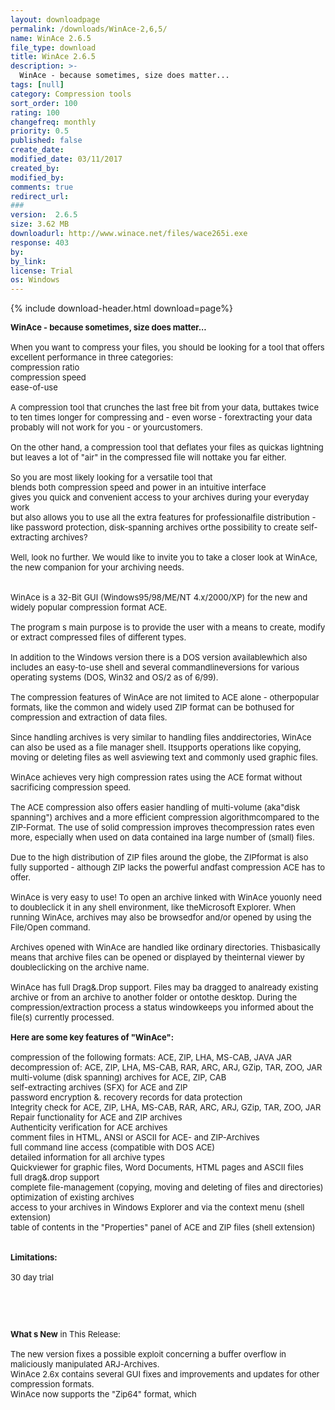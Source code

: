 ```yaml
---
layout: downloadpage
permalink: /downloads/WinAce-2,6,5/
name: WinAce 2.6.5
file_type: download
title: WinAce 2.6.5
description: >-
  WinAce - because sometimes, size does matter...
tags: [null]
category: Compression tools
sort_order: 100
rating: 100
changefreq: monthly
priority: 0.5
published: false
create_date: 
modified_date: 03/11/2017
created_by: 
modified_by: 
comments: true
redirect_url: 
### 
version:  2.6.5
size: 3.62 MB
downloadurl: http://www.winace.net/files/wace265i.exe
response: 403
by: 
by_link: 
license: Trial 
os: Windows
---
```


{% include download-header.html download=page%}

<p style="fix-download-text !important">
<p><font size="2"><p><strong>WinAce - because sometimes, size does matter... </strong><br />
<br />
When you want to compress your files, you should be looking for a tool that offers excellent performance in three categories: <br />
compression ratio <br />
compression speed <br />
ease-of-use <br />
<br />
A compression tool that crunches the last free bit from your data, buttakes twice to ten times longer for compressing and - even worse - forextracting your data probably will not work for you - or yourcustomers. <br />
<br />
On the other hand, a compression tool that deflates your files as quickas lightning but leaves a lot of "air" in the compressed file will nottake you far either. <br />
<br />
So you are most likely looking for a versatile tool that <br />
blends both compression speed and power in an intuitive interface <br />
gives you quick and convenient access to your archives during your everyday work <br />
but also allows you to use all the extra features for professionalfile distribution - like password protection, disk-spanning archives orthe possibility to create self-extracting archives? <br />
<br />
Well, look no further. We would like to invite you to take a closer look at WinAce, the new companion for your archiving needs.<br />
<br />
<br />
WinAce is a 32-Bit GUI (Windows95/98/ME/NT 4.x/2000/XP) for the new and widely popular compression format ACE. <br />
<br />
The program s main purpose is to provide the user with a means to create, modify or extract compressed files of different types.<br />
<br />
In addition to the Windows version there is a DOS version availablewhich also includes an easy-to-use shell and several commandlineversions for various operating systems (DOS, Win32 and OS/2 as of 6/99).<br />
<br />
The compression features of WinAce are not limited to ACE alone - otherpopular formats, like the common and widely used ZIP format can be bothused for compression and extraction of data files.<br />
<br />
Since handling archives is very similar to handling files anddirectories, WinAce can also be used as a file manager shell. Itsupports operations like copying, moving or deleting files as well asviewing text and commonly used graphic files.<br />
<br />
WinAce achieves very high compression rates using the ACE format without sacrificing compression speed.<br />
<br />
The ACE compression also offers easier handling of multi-volume (aka"disk spanning") archives and a more efficient compression algorithmcompared to the ZIP-Format. The use of solid compression improves thecompression rates even more, especially when used on data contained ina large number of (small) files.<br />
<br />
Due to the high distribution of ZIP files around the globe, the ZIPformat is also fully supported - although ZIP lacks the powerful andfast compression ACE has to offer.<br />
<br />
WinAce is very easy to use! To open an archive linked with WinAce youonly need to doubleclick it in any shell environment, like theMicrosoft Explorer. When running WinAce, archives may also be browsedfor and/or opened by using the File/Open command.<br />
<br />
Archives opened with WinAce are handled like ordinary directories. Thisbasically means that archive files can be opened or displayed by theinternal viewer by doubleclicking on the archive name.<br />
<br />
WinAce has full Drag&amp;.Drop support. Files may ba dragged to analready existing archive or from an archive to another folder or ontothe desktop. During the compression/extraction process a status windowkeeps you informed about the file(s) currently processed.<br />
<br />
<span><strong>Here are some key features of "WinAce":</strong></span><br />
<br />
compression of the following formats: ACE, ZIP, LHA, MS-CAB, JAVA JAR <br />
decompression of: ACE, ZIP, LHA, MS-CAB, RAR, ARC, ARJ, GZip, TAR, ZOO, JAR <br />
multi-volume (disk spanning) archives for ACE, ZIP, CAB <br />
self-extracting archives (SFX) for ACE and ZIP <br />
password encryption &amp;. recovery records for data protection</a> <br />
Integrity check for ACE, ZIP, LHA, MS-CAB, RAR, ARC, ARJ, GZip, TAR, ZOO, JAR <br />
Repair functionality for ACE and ZIP archives <br />
Authenticity verification for ACE archives <br />
comment files in HTML, ANSI or ASCII for ACE- and ZIP-Archives <br />
full command line access (compatible with DOS ACE) <br />
detailed information for all archive types <br />
Quickviewer for graphic files, Word Documents, HTML pages and ASCII files <br />
full drag&amp;.drop support <br />
complete file-management (copying, moving and deleting of files and directories) <br />
optimization of existing archives <br />
access to your archives in Windows Explorer and via the context menu (shell extension) <br />
table of contents in the "Properties" panel of ACE and ZIP files (shell extension) <br />
<br />
<br />
<span><strong>Limitations:</strong></span><br />
<br />
30 day trial</p>
<!-- google_ad_section_end -->
<p>&#160;</p>
<div class="celltext_big"><br />
<br />
<strong>What s New</strong> in This Release:<br />
<br />
The new version fixes a possible exploit concerning a buffer overflow in maliciously manipulated ARJ-Archives.<br />
WinAce 2.6x contains several GUI fixes and improvements and updates for other compression formats.<br />
WinAce now supports the "Zip64" format, which</div></p></p>
